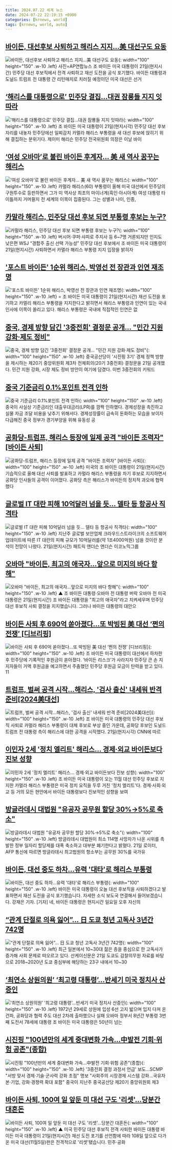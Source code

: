 ```yaml
---
title: 2024.07.22 세계 뉴스
date: 2024-07-22 22:19:15 +0900
categories: [krnews, world]
tags: [krnews, world, auto]
---
```

## [바이든, 대선후보 사퇴하고 해리스 지지…美 대선구도 요동](https://n.news.naver.com/mnews/article/022/0003952857)

![바이든, 대선후보 사퇴하고 해리스 지지…美 대선구도 요동](https://mimgnews.pstatic.net/image/origin/022/2024/07/22/3952857.jpg?type=nf220_150){: width="100" height="150" .w-10 .left}
사진=AP연합뉴스 조 바이든 미국 대통령이 21일(현지시간) 민주당 대선 후보직에서 전격 사퇴하고 재선 도전을 공식 포기했다. 바이든 대통령과 도널드 트럼프 전 대통령 간 리턴매치로 치러질 예정이던 미국 대선은 선거

## [‘해리스를 대통령으로’ 민주당 결집…대권 잠룡들 지지 잇따라](https://n.news.naver.com/mnews/article/028/0002699149)

![‘해리스를 대통령으로’ 민주당 결집…대권 잠룡들 지지 잇따라](https://mimgnews.pstatic.net/image/origin/028/2024/07/22/2699149.jpg?type=nf220_150){: width="100" height="150" .w-10 .left}
조 바이든 미국 대통령이 21일(현지시각) 민주당 대선 후보 자리를 내놓자 민주당에선 일찌감치 카멀라 해리스 부통령을 새 대선 후보에 앉히기 위해 결집하는 분위기다. 제이미 해리슨 민주당 전국위원회 의장은 이날 바이

## [‘여성 오바마’로 불린 바이든 후계자… 美 새 역사 꿈꾸는 해리스](https://n.news.naver.com/mnews/article/081/0003466745)

![‘여성 오바마’로 불린 바이든 후계자… 美 새 역사 꿈꾸는 해리스](https://mimgnews.pstatic.net/image/origin/081/2024/07/22/3466745.jpg?type=nf220_150){: width="100" height="150" .w-10 .left}
카멀라 해리스(60) 부통령이 올해 미국 대선에서 민주당의 구원투수로 등판하면서 그가 미 역사상 최초의 마이너계(흑인·아시아계) 여성 대통령 타이틀까지 거머쥘지 전 세계의 이목이 집중된다. 그는 성별과 나이, 인종,

## [카말라 해리스, 민주당 대선 후보 되면 부통령 후보는 누구?](https://n.news.naver.com/mnews/article/009/0005338293)

![카말라 해리스, 민주당 대선 후보 되면 부통령 후보는 누구?](https://mimgnews.pstatic.net/image/origin/009/2024/07/22/5338293.jpg?type=nf220_150){: width="100" height="150" .w-10 .left}
버시어·쿠퍼·샤피로 주지사 등 6~7명 거론되지만 인지도 낮은편 WSJ “경합주 출신 선택 가능성” 민주당 대선 후보에서 조 바이든 미국 대통령이 21일(현지시간) 사퇴하면서 카멀라 해리스 부통령 지지 입장을 밝히자

## ['포스트 바이든' 1순위 해리스, 박영선 전 장관과 인연 재조명](https://n.news.naver.com/mnews/article/421/0007677707)

!['포스트 바이든' 1순위 해리스, 박영선 전 장관과 인연 재조명](https://mimgnews.pstatic.net/image/origin/421/2024/07/22/7677707.jpg?type=nf220_150){: width="100" height="150" .w-10 .left}
= 조 바이든 미국 대통령이 21일(현지시간) 재선 도전을 포기하고 카멀리 해리스 부통령을 지지한다고 밝히면서 해리스 부통령과 인연이 있는 국내 인사에 이목이 쏠리고 있다. 해리스 부통령은 국내에 직접적인 인연은 없

## [중국, 경제 방향 담긴 '3중전회' 결정문 공개… "민간 지원 강화·제도 정비"](https://n.news.naver.com/mnews/article/469/0000813364)

![중국, 경제 방향 담긴 '3중전회' 결정문 공개… "민간 지원 강화·제도 정비"](https://mimgnews.pstatic.net/image/origin/469/2024/07/21/813364.jpg?type=nf220_150){: width="100" height="150" .w-10 .left}
중국공산당이 '시진핑 3기' 경제 정책 방향을 제시하는 제20기 중앙위원회 제3차 전체회의(20기 3중전회) 결정문을 21일 공개했다. 민간 지원 강화, 시장 제도 정비 방안이 여기에 담겼다. 이번 3중전회의 키워드

## [중국 기준금리 0.1%포인트 전격 인하](https://n.news.naver.com/mnews/article/119/0002853605)

![중국 기준금리 0.1%포인트 전격 인하](https://mimgnews.pstatic.net/image/origin/119/2024/07/22/2853605.jpg?type=nf220_150){: width="100" height="150" .w-10 .left}
중국이 사실상 기준금리인 대출우대금리(LPR)를 깜짝 인하했다. 경제성장을 촉진하고 실물 자금 조달 비용을 낮추기 위해서다. 경제성장률이 급속히 둔화하는 모습을 보이자 다급해진 중국 정부가 경기부양을 위해 유동성 공

## [공화당-트럼프, 해리스 등장에 일제 공격 "바이든 조력자" [바이든 사퇴]](https://n.news.naver.com/mnews/article/014/0005216504)

![공화당-트럼프, 해리스 등장에 일제 공격 "바이든 조력자" [바이든 사퇴]](https://mimgnews.pstatic.net/image/origin/014/2024/07/22/5216504.jpg?type=nf220_150){: width="100" height="150" .w-10 .left}
미국의 조 바이든 대통령이 21일(현지시간) 기습적으로 올해 대선 사퇴를 발표하고 카멀라 해리스 부통령을 차기 후보로 지지하면서 공화당 인사들의 공격이 이어졌다. 공화당 측은 해리스가 바이든의 정치적 과오에 협력했다

## [글로벌 IT 대란 피해 10억달러 넘을 듯… 델타 등 항공사 직격타](https://n.news.naver.com/mnews/article/008/0005067125)

![글로벌 IT 대란 피해 10억달러 넘을 듯… 델타 등 항공사 직격타](https://mimgnews.pstatic.net/image/origin/008/2024/07/22/5067125.jpg?type=nf220_150){: width="100" height="150" .w-10 .left}
지난주 글로벌 보안업체 크라우드스트라이크의 소프트웨어 업데이트에 따른 IT 대란의 피해 규모가 10억달러를(약 1조4000억원) 넘을 것이란 분석이 전망이 나왔다. 21일(현지시간) 패트릭 앤더슨 앤더슨 이코노믹그룹

## [오바마 "바이든, 최고의 애국자…앞으로 미지의 바다 항해"](https://n.news.naver.com/mnews/article/055/0001174080)

![오바마 "바이든, 최고의 애국자…앞으로 미지의 바다 항해"](https://mimgnews.pstatic.net/image/origin/055/2024/07/22/1174080.jpg?type=nf220_150){: width="100" height="150" .w-10 .left}
▲ 조 바이든 대통령·오바마 전 대통령 버락 오바마 전 미국 대통령은 21일(현지시간) 조 바이든 대통령을 "최고의 애국자"라고 치켜세우며 민주당 대선 후보직 사퇴 결정을 지지했습니다. 그러나 바이든 대통령의 대안으

## [바이든 사퇴 후 690억 쏟아졌다…또 박빙된 美 대선 ‘쩐의 전쟁’ [디브리핑]](https://n.news.naver.com/mnews/article/016/0002339001)

![바이든 사퇴 후 690억 쏟아졌다…또 박빙된 美 대선 ‘쩐의 전쟁’ [디브리핑]](https://mimgnews.pstatic.net/image/origin/016/2024/07/22/2339001.jpg?type=nf220_150){: width="100" height="150" .w-10 .left}
조 바이든 미국 대통령이 대선에서 하차한 후 민주당에 기록적인 후원금이 쏟아졌다. ‘바이든 리스크’가 사라지자 민주당 큰 손 지지자들이 거액 후원금을 예고하면서 주춤했던 민주당 후원금 모금이 탄력을 받고 있다. 11

## [트럼프, 벌써 공격 시작…해리스, '검사 출신' 내세워 반격 준비[2024美대선]](https://n.news.naver.com/mnews/article/003/0012681529)

![트럼프, 벌써 공격 시작…해리스, '검사 출신' 내세워 반격 준비[2024美대선]](https://mimgnews.pstatic.net/image/origin/003/2024/07/22/12681529.jpg?type=nf220_150){: width="100" height="150" .w-10 .left}
조 바이든 미국 대통령의 민주당 대선 후보직 사퇴로 카멀라 해리스 부통령이 대체 후보로 부상 중인 가운데, 공화당 후보인 도널드 트럼프 전 대통령 측이 해리스에 대한 공격을 시작했다. 21일(현지시각) CNN에 따르

## [이민자 2세 '정치 엘리트' 해리스… 경제·외교 바이든보다 진보 성향](https://n.news.naver.com/mnews/article/469/0000813582)

![이민자 2세 '정치 엘리트' 해리스… 경제·외교 바이든보다 진보 성향](https://mimgnews.pstatic.net/image/origin/469/2024/07/22/813582.jpg?type=nf220_150){: width="100" height="150" .w-10 .left}
조 바이든 미국 대통령이 오는 11월 대선 민주당 후보로 지지한 카멀라 해리스 부통령은 미국 정치 요직을 두루 거친 '정치 엘리트'다. 경제·사회·외교 등 거의 모든 현안에서 바이든 대통령보다 진보적인 성향을 보여

## [방글라데시 대법원 "유공자 공무원 할당 30%→5%로 축소"](https://n.news.naver.com/mnews/article/421/0007677041)

![방글라데시 대법원 "유공자 공무원 할당 30%→5%로 축소"](https://mimgnews.pstatic.net/image/origin/421/2024/07/21/7677041.jpg?type=nf220_150){: width="100" height="150" .w-10 .left}
방글라데시 대법원이 최소 114명 사망자가 나온 시위를 촉발한 정부 일자리 할당제를 대폭 축소하고 대부분 폐기한다고 밝혔다. 21일 로이터, AFP 통신에 따르면 방글라데시 최고법원의 항소부는 공무원 30%를 국가유

## [바이든, 대선 중도 하차…유력 '대타'로 해리스 부통령](https://n.news.naver.com/mnews/article/422/0000672154)

![바이든, 대선 중도 하차…유력 '대타'로 해리스 부통령](https://mimgnews.pstatic.net/image/origin/422/2024/07/22/672154.jpg?type=nf220_150){: width="100" height="150" .w-10 .left}
바이든 미국 대통령이 오늘 대선 후보직을 사퇴하겠다고 발표하면서 재선 도전을 공식 포기했습니다. 자세한 소식 보도국 연결해서 들어보겠습니다. 강재은 기자. [기자] 네, 바이든 대통령은 현지시간 일요일 오후 자신의

## [“관계 단절로 의욕 잃어”... 日 도쿄 청년 고독사 3년간 742명](https://n.news.naver.com/mnews/article/023/0003847729)

![“관계 단절로 의욕 잃어”... 日 도쿄 청년 고독사 3년간 742명](https://mimgnews.pstatic.net/image/origin/023/2024/07/22/3847729.jpg?type=nf220_150){: width="100" height="150" .w-10 .left}
최근 일본에서 10~30대 젊은 층을 중심으로 한 고독사가 증가해 사회 문제로 떠오르고 있다. 산케이신문은 21일 도쿄도 감찰의무원 자료를 바탕으로 2018~2020년 도쿄 중심부에 해당하는 23구 내에서 10~30

## [‘최연소 상원의원’ ‘최고령 대통령’…반세기 미국 정치사 산증인](https://n.news.naver.com/mnews/article/032/0003310075)

![‘최연소 상원의원’ ‘최고령 대통령’…반세기 미국 정치사 산증인](https://mimgnews.pstatic.net/image/origin/032/2024/07/22/3310075.jpg?type=nf220_150){: width="100" height="150" .w-10 .left}
1972년 29세로 상원에 입성 6선 고지 밟으며 입지 다져 온건파, 공화당과 협력 주도 대선 2차례 출마했으나 실패 오바마 정부서 8년간 부통령 3번째 도전서 78세에 대통령 조 바이든 미국 대통령은 50년이 넘는

## [시진핑 "100년만의 세계 중대변화 가속…中발전 기회·위험 공존"(종합)](https://n.news.naver.com/mnews/article/001/0014821411)

![시진핑 "100년만의 세계 중대변화 가속…中발전 기회·위험 공존"(종합)](https://mimgnews.pstatic.net/image/origin/001/2024/07/22/14821411.jpg?type=nf220_150){: width="100" height="150" .w-10 .left}
'3중전회 결정 과정서 언급' 보도…SCMP "서방 맞서 경제·기술·군사력 강화 초점" 명보 "사회주의 시장경제 시스템 강화…국유자본·기업, 강화·경쟁력 확대 포함" 중국이 지난주 중국공산당 제20기 중앙위원회 제3

## [바이든 사퇴, 100여 일 앞둔 미 대선 구도 '리셋'…당분간 대혼돈](https://n.news.naver.com/mnews/article/055/0001174034)

![바이든 사퇴, 100여 일 앞둔 미 대선 구도 '리셋'…당분간 대혼돈](https://mimgnews.pstatic.net/image/origin/055/2024/07/22/1174034.jpg?type=nf220_150){: width="100" height="150" .w-10 .left}
▲ 미국 민주당 대선 후보직 전격 사퇴한 바이든 대통령 바이든 미국 대통령이 21일(현지시간) 재선 도전 포기를 선언함에 따라 108일 앞으로 다가온 미국 대선(11월5일)판은 전격적으로 '리셋'됐습니다. 민주·공화

